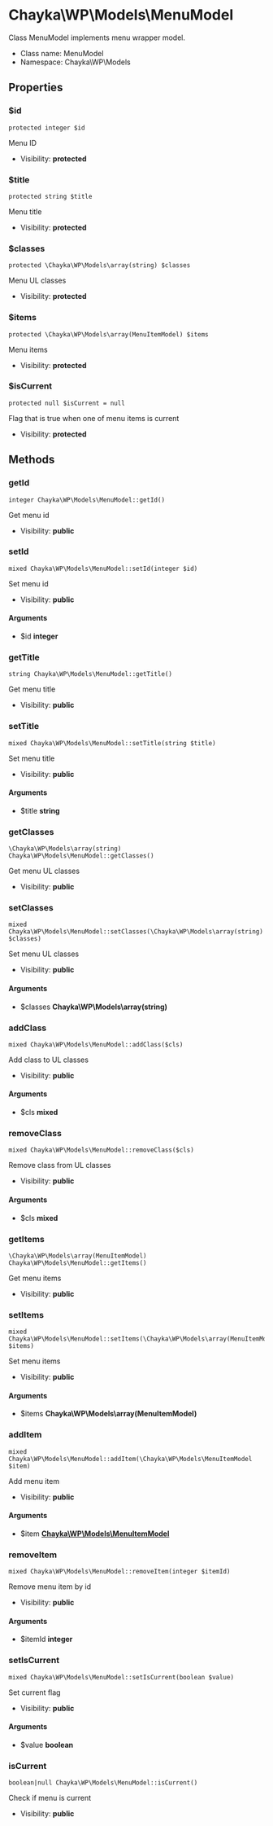 Chayka\WP\Models\MenuModel
===============

Class MenuModel implements menu wrapper model.




* Class name: MenuModel
* Namespace: Chayka\WP\Models





Properties
----------


### $id

    protected integer $id

Menu ID



* Visibility: **protected**


### $title

    protected string $title

Menu title



* Visibility: **protected**


### $classes

    protected \Chayka\WP\Models\array(string) $classes

Menu UL classes



* Visibility: **protected**


### $items

    protected \Chayka\WP\Models\array(MenuItemModel) $items

Menu items



* Visibility: **protected**


### $isCurrent

    protected null $isCurrent = null

Flag that is true when one of menu items is current



* Visibility: **protected**


Methods
-------


### getId

    integer Chayka\WP\Models\MenuModel::getId()

Get menu id



* Visibility: **public**




### setId

    mixed Chayka\WP\Models\MenuModel::setId(integer $id)

Set menu id



* Visibility: **public**


#### Arguments
* $id **integer**



### getTitle

    string Chayka\WP\Models\MenuModel::getTitle()

Get menu title



* Visibility: **public**




### setTitle

    mixed Chayka\WP\Models\MenuModel::setTitle(string $title)

Set menu title



* Visibility: **public**


#### Arguments
* $title **string**



### getClasses

    \Chayka\WP\Models\array(string) Chayka\WP\Models\MenuModel::getClasses()

Get menu UL classes



* Visibility: **public**




### setClasses

    mixed Chayka\WP\Models\MenuModel::setClasses(\Chayka\WP\Models\array(string) $classes)

Set menu UL classes



* Visibility: **public**


#### Arguments
* $classes **Chayka\WP\Models\array(string)**



### addClass

    mixed Chayka\WP\Models\MenuModel::addClass($cls)

Add class to UL classes



* Visibility: **public**


#### Arguments
* $cls **mixed**



### removeClass

    mixed Chayka\WP\Models\MenuModel::removeClass($cls)

Remove class from UL classes



* Visibility: **public**


#### Arguments
* $cls **mixed**



### getItems

    \Chayka\WP\Models\array(MenuItemModel) Chayka\WP\Models\MenuModel::getItems()

Get menu items



* Visibility: **public**




### setItems

    mixed Chayka\WP\Models\MenuModel::setItems(\Chayka\WP\Models\array(MenuItemModel) $items)

Set menu items



* Visibility: **public**


#### Arguments
* $items **Chayka\WP\Models\array(MenuItemModel)**



### addItem

    mixed Chayka\WP\Models\MenuModel::addItem(\Chayka\WP\Models\MenuItemModel $item)

Add menu item



* Visibility: **public**


#### Arguments
* $item **[Chayka\WP\Models\MenuItemModel](Chayka-WP-Models-MenuItemModel.md)**



### removeItem

    mixed Chayka\WP\Models\MenuModel::removeItem(integer $itemId)

Remove menu item by id



* Visibility: **public**


#### Arguments
* $itemId **integer**



### setIsCurrent

    mixed Chayka\WP\Models\MenuModel::setIsCurrent(boolean $value)

Set current flag



* Visibility: **public**


#### Arguments
* $value **boolean**



### isCurrent

    boolean|null Chayka\WP\Models\MenuModel::isCurrent()

Check if menu is current



* Visibility: **public**



